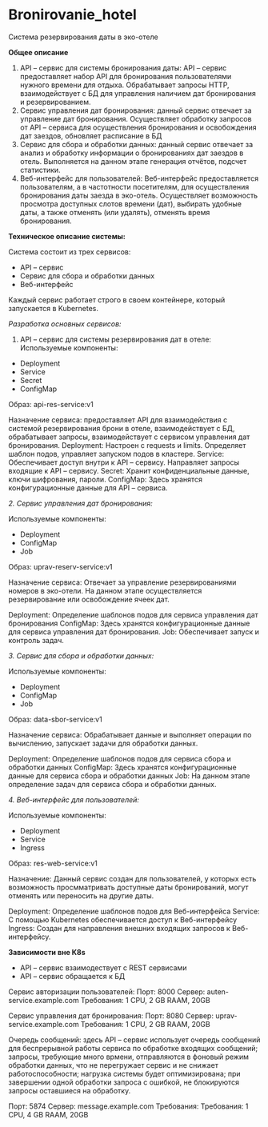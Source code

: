 # Bronirovanie_hotel
Система резервирования даты в эко-отеле

**Общее описание**

1.	API – сервис для системы бронирования даты: API – сервис предоставляет набор API для бронирования пользователями нужного времени для отдыха. Обрабатывает запросы HTTP, взаимодействует с БД для управления наличием дат бронирования и резервированием. 
2.	Сервис управления дат бронирования: данный сервис отвечает за управление дат бронирования. Осуществляет обработку запросов от API – сервиса для осуществления бронирования и освобождения дат заездов, обновляет расписание в БД
3.	Сервис для сбора и обработки данных: данный сервис отвечает за анализ и обработку информации о бронированиях дат заездов в отель. Выполняется на данном этапе генерация отчётов, подсчет статистики.
4.	Веб-интерфейс для пользователей: Веб-интерфейс предоставляется пользователям, а в частотности посетителям, для осуществления бронирования даты заезда в эко-отель. Осуществляет возможность просмотра доступных слотов времени (дат), выбирать удобные даты, а также отменять (или удалять), отменять время бронирования.

**Техническое описание системы:**

Система состоит из трех сервисов:
- API – сервис 
- Сервис для сбора и обработки данных
- Веб-интерфейс

Каждый сервис работает строго в своем контейнере, который запускается в Kubernetes.

*Разработка основных сервисов:*

1. API – сервис для системы резервирования дат в отеле:
Используемые компоненты:
- Deployment
- Service
- Secret
- ConfigMap

Образ: api-res-service:v1

Назначение сервиса:
предоставляет API для взаимодействия с системой резервирования брони в отеле, взаимодействует с БД, обрабатывает запросы, взаимодействует с сервисом управления дат бронирования.
Deployment: Настроен с requests и limits. Определяет шаблон подов, управляет запуском подов в кластере.
Service: Обеспечивает доступ внутри к API – сервису. Направляет запросы входящие к API – сервису.
Secret: Хранит конфиденциальные данные, ключи шифрования, пароли.
ConfigMap: Здесь хранятся конфигурационные данные для API – сервиса.


*2. Сервис управления дат бронирования:*

Используемые компоненты:
- Deployment
- ConfigMap
- Job

Образ: uprav-reserv-service:v1

Назначение сервиса:
Отвечает за управление резервированиями номеров в эко-отели. На данном этапе осуществляется резервирование или освобождение ячеек дат.

Deployment: Определение шаблонов подов для сервиса управления дат бронирования
ConfigMap: Здесь хранятся конфигурационные данные для сервиса управления дат бронирования.
Job: Обеспечивает запуск и контроль задач.

*3. Сервис для сбора и обработки данных:*

Используемые компоненты:
- Deployment
- ConfigMap
- Job

Образ: data-sbor-service:v1

Назначение сервиса:
Обрабатывает данные и выполняет операции по вычислению, запускает задачи для обработки данных.

Deployment: Определение шаблонов подов для сервиса сбора и обработки данных
ConfigMap: Здесь хранятся конфигурационные данные для сервиса сбора и обработки данных
Job: На данном этапе определение задач для сервиса сбора и обработки данных.

*4. Веб-интерфейс для пользователей:*

Используемые компоненты:
- Deployment
- Service
- Ingress

Образ: res-web-service:v1

Назначение:
Данный сервис создан для пользователей, у которых есть возможность просмматривать доступные даты бронирований, могут отменять или переносить на другие даты.

Deployment: Определение шаблонов подов для Веб-интерфейса
Service: С помощью Kubernetes обеспечивается доступ к Веб-интерфейсу
Ingress: Создан для направления внешних входящих запросов к Веб-интерфейсу.


**Зависимости вне К8s**

- API – сервис взаимодествует с REST сервисами
- API – сервис обращается к БД

Сервис авторизации пользователей:
Порт: 8000 
Сервер: auten-service.example.com
Требования: 1 CPU, 2 GB RAAM, 20GB

Сервис управления дат бронирования:
Порт: 8080
Сервер: uprav-service.example.com
Требования: 1 CPU, 2 GB RAAM, 20GB

Очередь сообщений:
здесь API – сервис использует очередь сообщений для беспрерывной работы сервиса по обработке входящих сообщений; запросы, требующие много врмени, отправляются в фоновый режим обработки данных, что не перегружает сервис и не снижает работоспособности; нагрузка системы будет оптимизирована; при завершении одной обработки запроса с ошибкой, не блокируются запросы оставшиеся на обработку. 

Порт: 5874
Сервер: message.example.com
Требования: Требования: 1 CPU, 4 GB RAAM, 20GB



